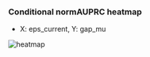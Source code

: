 ### Conditional normAUPRC heatmap

- X: eps_current, Y: gap_mu

![heatmap](/home/elicer/project_0814_2/results/20250814-091201/holdout/conditional_heatmap_eps_current_vs_gap_mu.png)
